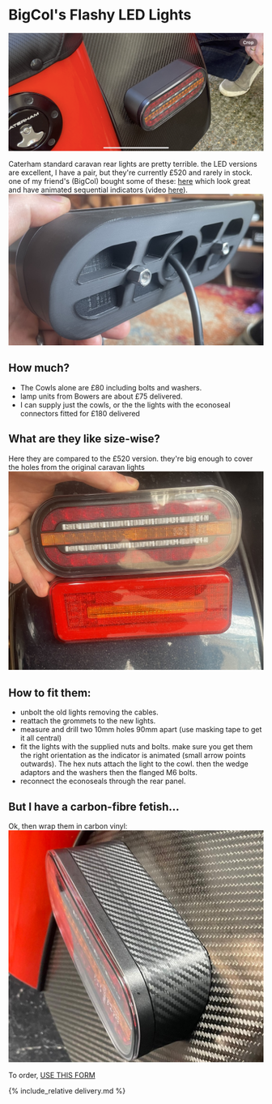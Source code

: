 # BigCol's Flashy LED Lights
![big-col](img/big-col.PNG)

Caterham standard caravan rear lights are pretty terrible. the LED versions are excellent, I have a pair, but they're currently £520 and rarely in stock. one of my friend's (BigCol) bought some of these: [here](https://fristom.com/en/offer/rear-lamps/ft-320-led/) which look great and have animated sequential indicators (video [here](https://www.youtube.com/watch?v=D6HZJRQdKpQ)). 
![back-cowl](img/back-cowl.jpg)

## How much?
* The Cowls alone are £80 including bolts and washers.
* lamp units from Bowers are about £75 delivered.
* I can supply just the cowls, or the the lights with the econoseal connectors fitted for £180 delivered 

## What are they like size-wise?
Here they are compared to the £520 version. they're big enough to cover the holes from the original caravan lights
![rear-cluster](img/rear-cluster.jpg)

## How to fit them:
* unbolt the old lights removing the cables.
* reattach the grommets to the new lights.
* measure and drill two 10mm holes 90mm apart (use masking tape to get it all central)
* fit the lights with the supplied nuts and bolts. make sure you get them the right orientation as the indicator is animated (small arrow points outwards). The hex nuts attach the light to the cowl. then the wedge adaptors and the washers then the flanged M6 bolts.
* reconnect the econoseals through the rear panel.

## But I have a carbon-fibre fetish...
Ok, then wrap them in carbon vinyl:
![col-carbon.png](col-carbon.png)

To order,  [USE THIS FORM](https://forms.gle/DpTGsNrgPXGaVSZi8)


{% include_relative delivery.md %}

